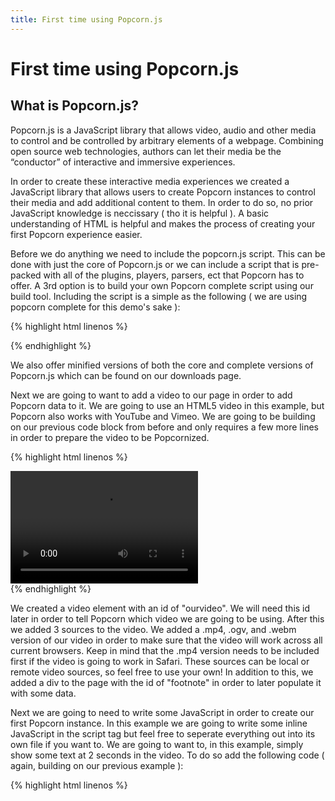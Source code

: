 ```yaml
---
title: First time using Popcorn.js
---
```

# First time using Popcorn.js #

## What is Popcorn.js? ##

Popcorn.js is a JavaScript library that allows video, audio and other media to control and be controlled by arbitrary elements of a webpage. Combining open source web technologies, authors can let their media be the “conductor” of interactive and immersive experiences.

In order to create these interactive media experiences we created a JavaScript library that allows users to create Popcorn instances to control their media and add additional content to them.  In order to do so, no prior JavaScript knowledge is neccissary ( tho it is helpful ).  A basic understanding of HTML is helpful and makes the process of creating your first Popcorn experience easier.

Before we do anything we need to include the popcorn.js script.  This can be done with just the core of Popcorn.js or we can include a script that is pre-packed with all of the plugins, players, parsers, ect that Popcorn has to offer.  A 3rd option is to build your own Popcorn complete script using our build tool.  Including the script is a simple as the following ( we are using popcorn complete for this demo's sake ):

{% highlight html linenos %}
  <html>
    <head>
      <script src="http://popcornjs.org/code/dist/popcorn-complete.js"></script>
    </head>
    <body>
    </body>
  </html>
{% endhighlight %}

We also offer minified versions of both the core and complete versions of Popcorn.js which can be found on our downloads page.

Next we are going to want to add a video to our page in order to add Popcorn data to it.  We are going to use an HTML5 video in this example, but Popcorn also works with YouTube and Vimeo.  We are going to be building on our previous code block from before and only requires a few more lines in order to prepare the video to be Popcornized.

{% highlight html linenos %}
  <html>
    <head>
      <script src="http://popcornjs.org/code/dist/popcorn-complete.js"></script>
    </head>
    <body>
      <video height="180" width="300" id="ourvideo">
        <source src="http://videos.mozilla.org/serv/webmademovies/popcornplug.mp4">
        <source src="http://videos.mozilla.org/serv/webmademovies/popcornplug.ogv">
        <source src="http://videos.mozilla.org/serv/webmademovies/popcornplug.webm">
      </video>
      <div id="footnote"></div>
    </body>
  </html>
{% endhighlight %}

We created a video element with an id of "ourvideo".  We will need this id later in order to tell Popcorn which video we are going to be using. After this we added 3 sources to the video.  We added a .mp4, .ogv, and .webm version of our video in order to make sure that the video will work across all current browsers.  Keep in mind that the .mp4 version needs to be included first if the video is going to work in Safari.  These sources can be local or remote video sources, so feel free to use your own! In addition to this, we added a div to the page with the id of "footnote" in order to later populate it with some data.

Next we are going to need to write some JavaScript in order to create our first Popcorn instance.  In this example we are going to write some inline JavaScript in the script tag but feel free to seperate everything out into its own file if you want to.  We are going to want to, in this example, simply show some text at 2 seconds in the video.  To do so add the following code ( again, building on our previous example ):

{% highlight html linenos %}
  <html>
    <head>
      <script src="http://popcornjs.org/code/dist/popcorn-complete.js"></script>
      <script>
        document.addEventListener( "DOMContentLoaded", function() {

          var popcorn = Popcorn( "#ourvideo" );

          popcorn.footnote({
            start: 2,
            end: 5,
            target: "footnote",
            text: "Pop!"
          });
        }, false );
      </script>
    </head>
    <body>
      <video height="180" width="300" id="ourvideo">
        <source src="http://videos.mozilla.org/serv/webmademovies/popcornplug.mp4">
        <source src="http://videos.mozilla.org/serv/webmademovies/popcornplug.ogv">
        <source src="http://videos.mozilla.org/serv/webmademovies/popcornplug.webm">
      </video>
      <div id="footnote"></div>
    </body>
  </html>
{% endhighlight %}

First we create our script tag and add an event listener to the document that will execute the code within when it is ready to do so.  Next we created a variable to store our Popcorn instance in, called popcorn, and created our instance using the Popcorn constructor. The Popcorn constructor takes 1 arguement in this case, the id of our video.  This lets Popcorn know what video we are going to be using. Next we use the footnote plugin to add some text to an area on the page.  The footnote plugin is the simplest Popcorn plugin, which simply shows some text between a start and end point in a video.  In this example we start at 2 seconds and end at 5 seconds.  We specify a target, which lets Popcorn know which part of the page we will be putting the text into, which is in this case the footnote div.  We then specify some text which will be shown, which is "Pop!".

That's it! We have created our first instance and used the footnote plugin to display some text at a given time in our video.  For a live example of this work [take a look here](http://dev.popcornjs.org/popcorndocs/index.html).  We also have introuction videos for [YouTube](http://dev.popcornjs.org/popcorndocs/youtube.html), [Vimeo](http://dev.popcornjs.org/popcorndocs/vimeo.html), and how to use the [GoogleMaps plugin](http://dev.popcornjs.org/popcorndocs/googlemaps.html). Keep in mind, both YouTube and Vimeo need to be run from a web server.

As you can see, creating you first Popcorn instance is a painless experience, requiring about 7 lines of JavaScript to get it done.  For those of you who are not comfortable with HTML and JavaScript, our visual authoring tool for Popcorn, called [Popcorn-Maker](http://mozillapopcorn.org/popcorn-maker/), may be great alternative to check out.
